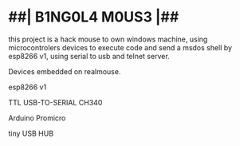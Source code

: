 
# ##| B1NG0L4 M0US3 |##

this project is a hack mouse to own windows machine, using microcontrolers devices to execute code and send a msdos shell 
by esp8266 v1, using serial to usb and telnet server.

Devices embedded on realmouse.

esp8266 v1

TTL USB-TO-SERIAL CH340

Arduino Promicro

tiny USB HUB
